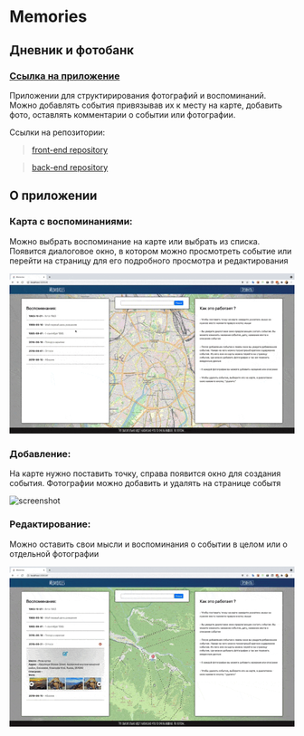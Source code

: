 # Memories

## Дневник и фотобанк

### [Ссылка на приложение](https://shellipov.github.io/memories_front)

Приложении для структирирования фотографий и воспоминаний. Можно добавлять события привязывав их к месту на карте, добавить фото, оставлять комментарии о событии или фотографии.

Ссылки на репозитории:

>[front-end repository](https://github.com/shellipov/memories_front) 


>[back-end repository](https://github.com/shellipov/memories_back)


## О приложении

### Карта с воспоминаниями:
  Можно выбрать воспоминание на карте или выбрать из списка.
  Появится диалоговое окно, в котором можно просмотреть событие или перейти на страницу для его подробного просмотра и редактирования

![screenshot](readme-assets/screen_1.gif)

### Добавление:

  На карте нужно поставить точку, справа появится окно для создания события.
  Фотографии можно добавить и удалять на странице событя

![screenshot](readme-assets/screen_2.gif)

### Редактирование:

  Можно оставить свои мысли и воспоминания о событии в целом или о отдельной фотографии

![screenshot](readme-assets/screen_3.gif)


